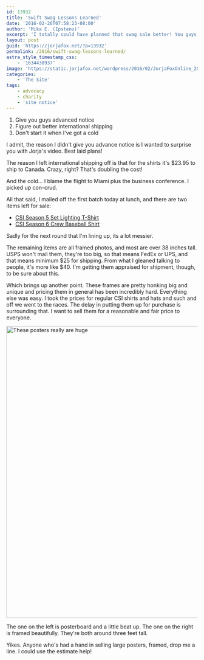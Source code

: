 ```yaml
---
id: 13932
title: 'Swift Swag Lessons Learned'
date: '2016-02-26T07:58:23-08:00'
author: 'Mika E. (Ipstenu)'
excerpt: 'I totally could have planned that swag sale better! You guys are totes right.'
layout: post
guid: 'https://jorjafox.net/?p=13932'
permalink: /2016/swift-swag-lessons-learned/
astra_style_timestamp_css:
    - '1634430937'
image: 'https://static.jorjafox.net/wordpress/2016/02/JorjaFoxOnline_2016-Feb-25.jpg'
categories:
    - 'The Site'
tags:
    - advocacy
    - charity
    - 'site notice'
---
```


<ol>
	<li>Give you guys advanced notice</li>
	<li>Figure out better international shipping</li>
	<li>Don't start it when I've got a cold</li>
</ol>
I admit, the reason I didn't give you advance notice is I wanted to surprise you with Jorja's video. Best laid plans!

The reason I left international shipping off is that for the shirts it's $23.95 to ship to Canada. Crazy, right? That's doubling the cost!

And the cold... I blame the flight to Miami plus the business conference. I picked up con-crud.

All that said, I mailed off the first batch today at lunch, and there are two items left for sale:
<ul>
	<li><a href="http://cgi.ebay.com/ws/eBayISAPI.dll?ViewItem&amp;item=191813685609">CSI Season 5 Set Lighting T-Shirt</a></li>
	<li><a href="http://cgi.ebay.com/ws/eBayISAPI.dll?ViewItem&amp;item=191813685122">CSI Season 6 Crew Baseball Shirt</a></li>
</ul>
Sadly for the next round that I'm lining up, its a lot messier.

The remaining items are all framed photos, and most are over 38 inches tall. USPS won't mail them, they're too big, so that means FedEx or UPS, and that means minimum $25 for shipping. From what I gleaned talking to people, it's more like $40. I'm getting them appraised for shipment, though, to be sure about this.

Which brings up another point. These frames are pretty honking big and unique and pricing them in general has been incredibly hard. Everything else was easy. I took the prices for regular CSI shirts and hats and such and off we went to the races. The delay in putting them up for purchase is surrounding that. I want to sell them for a reasonable and fair price to everyone.

<img class="aligncenter size-full wp-image-13934" src="//jfo-static.net/wordpress/2016/02/JorjaFoxOnline_2016-Feb-14.jpg" alt="These posters really are huge" width="1024" height="768" />

The one on the left is posterboard and a little beat up. The one on the right is framed beautifully. They're both around three feet tall.

Yikes. Anyone who's had a hand in selling large posters, framed, drop me a line. I could use the estimate help!